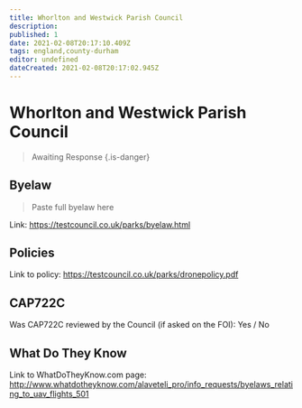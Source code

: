 ```yaml
---
title: Whorlton and Westwick Parish Council
description:
published: 1
date: 2021-02-08T20:17:10.409Z
tags: england,county-durham
editor: undefined
dateCreated: 2021-02-08T20:17:02.945Z
---
```


# Whorlton and Westwick Parish Council
>  Awaiting Response
> {.is-danger}

## Byelaw
> Paste full byelaw here

Link:
https://testcouncil.co.uk/parks/byelaw.html

## Policies
Link to policy:
https://testcouncil.co.uk/parks/dronepolicy.pdf

## CAP722C

Was CAP722C reviewed by the Council (if asked on the FOI): Yes / No

## What Do They Know

Link to WhatDoTheyKnow.com page:
http://www.whatdotheyknow.com/alaveteli_pro/info_requests/byelaws_relating_to_uav_flights_501

